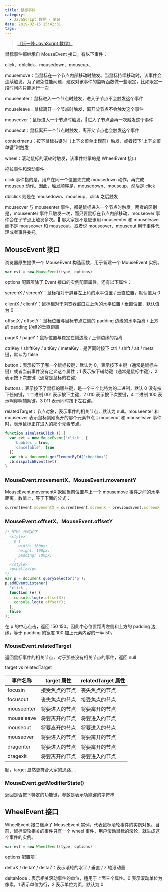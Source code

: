 ```yaml
---
title: 鼠标事件
category:
  - JavaScript 教程 - 笔记
date: 2019-02-15 15:42:31
tags:
---
```


> [《阮一峰 JavaScript 教程》](https://wangdoc.com/javascript/)

鼠标事件都继承自 MouseEvent 接口，有以下事件：

click、dblclick、mousedown、mouseup、

mousemove：当鼠标在一个节点内部移动时触发。当鼠标持续移动时，该事件会连续触发。为了避免性能问题，建议对该事件的监听函数做一些限定，比如限定一段时间内只能运行一次

mouseenter：鼠标进入一个节点时触发，进入子节点不会触发这个事件

mouseleave：鼠标离开一个节点时触发，离开父节点不会触发这个事件

mouseover：鼠标进入一个节点时触发，进入子节点会再一次触发这个事件

mouseout：鼠标离开一个节点时触发，离开父节点也会触发这个事件

contextmenu：按下鼠标右键时（上下文菜单出现前）触发，或者按下“上下文菜单键”时触发

wheel：滚动鼠标的滚轮时触发，该事件继承的是 WheelEvent 接口

拖拉事件和滚动事件

click 事件指的是，用户在同一个位置先完成 mousedown 动作，再完成 mouseup 动作。因此，触发顺序是，mousedown、mouseup、然后是 click

dblclick 则是在 mousedown、mouseup、click 之后触发

mouseover 与 mouseenter 事件，都是鼠标进入一个节点时触发。两者的区别是，mouseenter 事件只触发一次，而只要鼠标在节点内部移动，mouseover 事件会在子节点上触发多次。🤔 那大家是不是应该用 mouseenter 和 mouseleave 而不是 mouseover 和 mouseout。或者说 mouseover、mouseout 用于事件代理或者事件委托。

## MouseEvent 接口

浏览器原生提供一个 MouseEvent 构造函数，用于新建一个 MouseEvent 实例。

```js
var evt = new MouseEvent(type, options)
```

options 配置项除了 Event 接口的实例配置属性，还有以下属性：

screenX / screenY：鼠标相对于屏幕左上角的水平位置 / 垂直位置，默认值为 0

clientX / clientY：鼠标相对于浏览器窗口左上角的水平位置 / 垂直位置，默认值为 0

offsetX / offsetY：鼠标位置与目标节点左侧的 padding 边缘的水平距离 / 上方的 padding 边缘的垂直距离

pageX / pageY：鼠标位置与稳定左侧边缘 / 上侧边缘的距离

ctrlKey / shiftKey / altKey / metaKey：是否同时按下 ctrl / shift / alt / meta 键，默认为 false

button：表示按下了哪一个鼠标按键，默认为 0，表示按下主键（通常是鼠标左键）或者当前事件没有定义这个属性；1 表示按下辅助键（通常是鼠标中键），2 表示按下次要键（通常是鼠标的右键）

buttons：表示按下了鼠标的哪些键，是一个三个比特为的二进制，默认 0 没有按下任何键，1 二进制 001 表示按下主键，2 010 表示按下次要键，4 二进制 100 表示啊你啊辅助键。3 011 表示同时按下左右键。

relatedTarget：节点对象，表示事件的相关节点，默认为 null。mouseenter 和 mouseover 表示鼠标刚刚离开的那个元素节点；mouseout 和 mouseleave 事件时，表示鼠标正在进入的那个元素节点。

```js
function simulateClick () {
  var evt = new MouseEvent('click', {
    'bubbles': true,
    'cancelable': true
  })
  var cb = document.getElementById('checkbox')
  cb.dispatchEvent(evt)
}
```

### MouseEvent.movementX、MouseEvent.movementY

MouseEvent.movementX 返回当前位置与上一个 mousemove 事件之间的水平距离。数值上，等于下面的公式：

```js
currentEvent.movementX = currentEvent.screenX - previousEvent.screenX
```

### MouseEvent.offsetX、MouseEvent.offsetY

```js
/* HTML 代码如下
  <style>
    p {
      width: 100px;
      height: 100px;
      padding: 100px;
    }
  </style>
  <p>Hello</p>
*/
var p = document.querySelector('p');
p.addEventListener(
  'click',
  function (e) {
    console.log(e.offsetX); 
    console.log(e.offsetY);
  },
  false
);
```

在 p 的中心点击，返回 150 150。因此中心位置距离左侧和上方的 padding 边缘，等于 padding 的宽度 100 加上元素内容的一半 50。

### MouseEvent.relatedTarget

返回鼠标事件的相关节点，对于那些没有相关节点的事件，返回 null

target vs relatedTarget

| 事件名称   | target 属性    | relatedTarget 属性 |
| ---------- | -------------- | ------------------ |
| focusin    | 接受焦点的节点 | 丧失焦点的节点     |
| focusout   | 丧失焦点的节点 | 接受焦点的节点     |
| mouseenter | 将要进入的节点 | 将要离开的节点     |
| mouseleave | 将要离开的节点 | 将要进入的节点     |
| mouseout   | 将要离开的节点 | 将要进入的节点     |
| mouseover  | 将要进入的节点 | 将要离开的节点     |
| dragenter  | 将要进入的节点 | 将要离开的节点     |
| dragexit   | 将要离开的节点 | 将要进入的节点     |

额，target 显然更符合大家的思路....

### MouseEvent.getModifierState()

返回是否按下特定的功能键，参数是表示功能键的字符串

## WheelEvent 接口

WheelEvent 接口继承了 MouseEvent 实例，代表鼠标滚轮事件的实例对象。目前，鼠标滚轮相关的事件只有一个 wheel 事件，用户滚动鼠标的滚轮，就生成这个事件的实例。

```js
var evt = new WheelEvent(type, options)
```

options 配置项：

deltaX / deltaY / deltaZ：表示滚轮的水平 / 垂直 / z 轴滚动量

deltaMode：表示相关滚动事件的单位，适用于上面三个属性。0 表示滚动单位为像素，1 表示单位为行，2 表示单位为页，默认为 0
